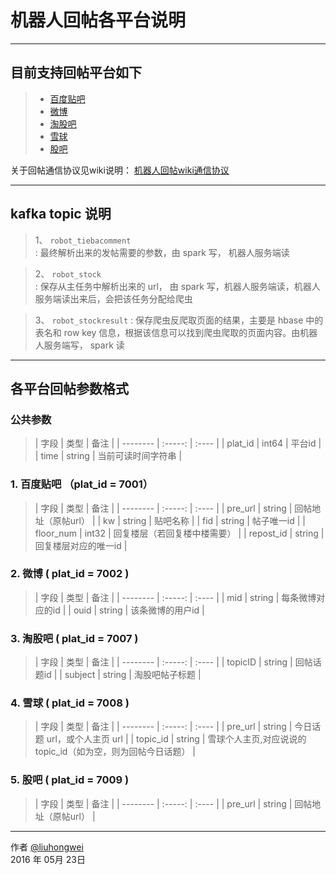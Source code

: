 ﻿# 机器人回帖各平台说明
---

## 目前支持回帖平台如下

> * [百度贴吧](http://tieba.baidu.com/)
> * [微博](http://www.weibo.com/)
> * [淘股吧](http://www.taoguba.com.cn/)
> * [雪球](https://xueqiu.com/2226355683)
> * [股吧](http://guba.eastmoney.com/)

关于回帖通信协议见wiki说明： [机器人回帖wiki通信协议](http://wiki.smartdata-x.com/index.php/PluginsSvcRobotTask)

---

## kafka **topic** 说明

> 1、  `robot_tiebacomment`   
> :    最终解析出来的发帖需要的参数，由 spark 写， 机器人服务端读 

> 2、 `robot_stock`           
> :    保存从主任务中解析出来的 url， 由 spark 写，机器人服务端读，机器人服务端读出来后，会把该任务分配给爬虫

> 3、 `robot_stockresult`
> :    保存爬虫反爬取页面的结果，主要是 hbase 中的表名和 row key 信息，根据该信息可以找到爬虫爬取的页面内容。由机器人服务端写， spark 读

---

## 各平台回帖参数格式

###  公共参数
> | 字段      |  类型   |  备注  |
| --------  | :-----: | :---- |
| plat_id   | int64  |  平台id |
| time   | string  |  当前可读时间字符串 |


### 1. 百度贴吧 （plat_id = 7001）
>| 字段      |  类型   |  备注  |
| --------  | :-----: | :---- |
| pre_url   | string |  回帖地址（原帖url） |
| kw        | string |  贴吧名称 |
| fid       | string |  帖子唯一id |
| floor_num | int32  |  回复楼层（若回复楼中楼需要） |
| repost_id | string |  回复楼层对应的唯一id |

### 2. 微博 ( plat_id = 7002 )

>| 字段    |  类型  |  备注  |
| --------  | :-----: | :---- |
| mid  | string | 每条微博对应的id |
| ouid  | string | 该条微博的用户id |

### 3. 淘股吧 ( plat_id = 7007 )

>| 字段    |  类型  |  备注  |
| --------  | :-----: | :---- |
| topicID   | string | 回帖话题id |
| subject   | string | 淘股吧帖子标题 |

### 4. 雪球 ( plat_id = 7008 )

>| 字段    |  类型  |  备注  |
| --------  | :-----: | :---- |
| pre_url   | string |  今日话题 url，或个人主页 url |
| topic_id  | string | 雪球个人主页,对应说说的 topic_id（如为空，则为回帖今日话题） |

### 5. 股吧 ( plat_id = 7009 )

>| 字段    |  类型  |  备注  |
| --------  | :-----: | :---- |
| pre_url   | string |  回帖地址（原帖url） |


------
作者 [@liuhongwei][1]     
2016 年 05月 23日    


[1]: http://weibo.com/5777025307/info
 
    
 
